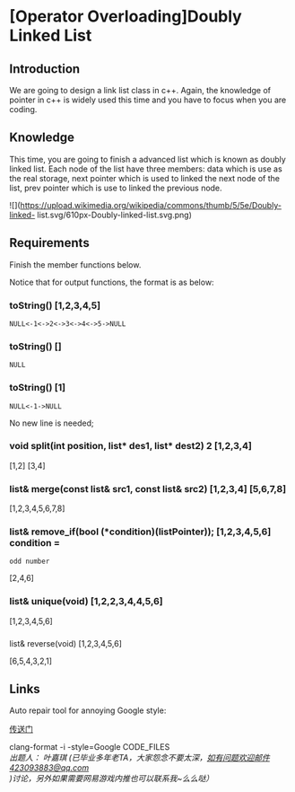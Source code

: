 # [Operator Overloading]Doubly Linked List

## Introduction

We are going to design a link list class in c++. Again, the knowledge of pointer in c++ is
widely used this time and you have to focus when you are coding.   

## Knowledge

This time, you are going to finish a advanced list which is known as doubly
linked list. Each node of the list have three members: data which is use as
the real storage, next pointer which is used to linked the next node of the
list, prev pointer which is use to linked the previous node.



![](https://upload.wikimedia.org/wikipedia/commons/thumb/5/5e/Doubly-linked-
list.svg/610px-Doubly-linked-list.svg.png)





## Requirements

Finish the member functions below.

Notice that for output functions, the format is as below:

### toString() [1,2,3,4,5]

    
    
    NULL<-1<->2<->3<->4<->5->NULL  
    

### toString() []

    
    
    NULL  
    

### toString() [1]

    
    
    NULL<-1->NULL

No new line is needed;

###  

### void split(int position, list* des1, list* dest2) 2 [1,2,3,4]

[1,2] [3,4]



### list& merge(const list& src1, const list& src2) [1,2,3,4] [5,6,7,8]

[1,2,3,4,5,6,7,8]

###  

### list& remove_if(bool (*condition)(listPointer)); [1,2,3,4,5,6] condition =
`odd number`

[2,4,6]

###  

### list& unique(void) [1,2,2,3,4,4,5,6]

[1,2,3,4,5,6]

###  
list& reverse(void) [1,2,3,4,5,6]

[6,5,4,3,2,1]

## Links
Auto repair tool for annoying Google style:

[传送门](http://clang.llvm.org/docs/ClangFormat.html)

clang-format -i -style=Google CODE_FILES    
*出题人： 叶嘉琪  (已毕业多年老TA，大家怨念不要太深，如有问题欢迎邮件423093883@qq.com)讨论，另外如果需要网易游戏内推也可以联系我~么么哒）*